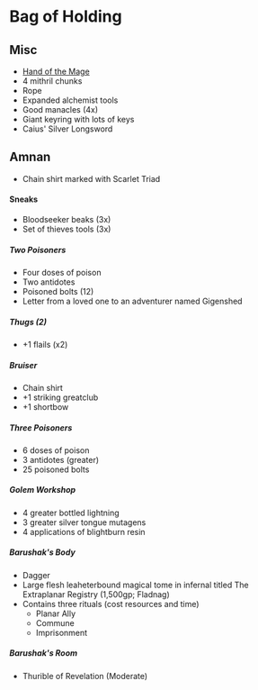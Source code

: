 # Bag of Holding

## Misc

- [Hand of the Mage](https://2e.aonprd.com/Equipment.aspx?ID=440)
- 4 mithril chunks
- Rope
- Expanded alchemist tools
- Good manacles (4x)
- Giant keyring with lots of keys
- Caius' Silver Longsword

## Amnan

- Chain shirt marked with Scarlet Triad

#### Sneaks

- Bloodseeker beaks (3x)
- Set of thieves tools (3x)

##### Two Poisoners 

- Four doses of poison 
- Two antidotes
- Poisoned bolts (12)
- Letter from a loved one to an adventurer named Gigenshed

##### Thugs (2)

- +1 flails (x2)

##### Bruiser

- Chain shirt
- +1 striking greatclub
- +1 shortbow

##### Three Poisoners

- 6 doses of poison
- 3 antidotes (greater)
- 25 poisoned bolts

##### Golem Workshop

- 4 greater bottled lightning
- 3 greater silver tongue mutagens
- 4 applications of blightburn resin

##### Barushak's Body

- Dagger
- Large flesh leaheterbound magical tome in infernal titled The Extraplanar Registry (1,500gp; Fladnag)
- Contains three rituals (cost resources and time)
   - Planar Ally
   - Commune
   - Imprisonment
   
##### Barushak's Room

- Thurible of Revelation (Moderate)
